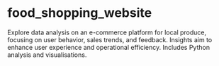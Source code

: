 # food_shopping_website
Explore data analysis on an e-commerce platform for local produce, focusing on user behavior, sales trends, and feedback. Insights aim to enhance user experience and operational efficiency. Includes Python analysis and visualisations.
